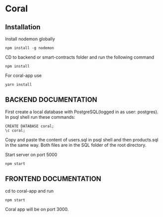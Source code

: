 # Coral

## Installation

Install nodemon globally
```
npm install -g nodemon
```

CD to backend or smart-contracts folder and run the following command
```
npm install
```
For coral-app use
```
yarn install
```

## BACKEND DOCUMENTATION

First create a local database with PostgreSQL(logged in as user: postgres). In psql shell run these commands:
```
CREATE DATABASE coral;
\c coral;
```
Copy and paste the content of users.sql in psql shell and then products.sql in the same way. Both files are in the SQL folder of the root directory.

Start server on port 5000
```
npm start
```

## FRONTEND DOCUMENTATION

cd to coral-app and run
```
npm start
```
Coral app will be on port 3000.


